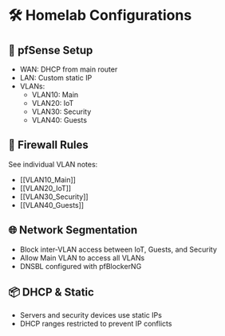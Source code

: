 # 🛠️ Homelab Configurations

## 🔧 pfSense Setup
- WAN: DHCP from main router
- LAN: Custom static IP
- VLANs:
  - VLAN10: Main
  - VLAN20: IoT
  - VLAN30: Security
  - VLAN40: Guests

## 🔐 Firewall Rules
See individual VLAN notes:
- [[VLAN10_Main]]
- [[VLAN20_IoT]]
- [[VLAN30_Security]]
- [[VLAN40_Guests]]

## 🌐 Network Segmentation
- Block inter-VLAN access between IoT, Guests, and Security
- Allow Main VLAN to access all VLANs
- DNSBL configured with pfBlockerNG

## 📦 DHCP & Static
- Servers and security devices use static IPs
- DHCP ranges restricted to prevent IP conflicts
